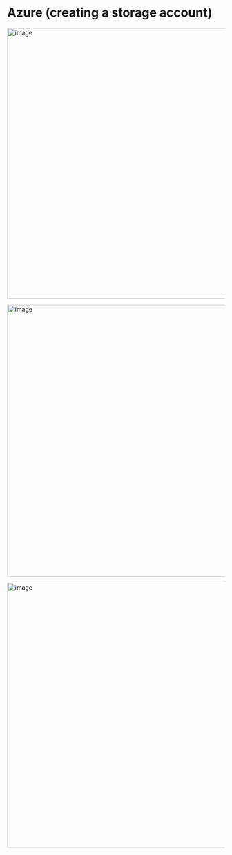 # Azure (creating a storage account) 
<img width="977" height="626" alt="image" src="https://github.com/user-attachments/assets/103c74de-f979-420d-81ba-8bf21eefcffe" /> </p> <p> 
<img width="693" height="630" alt="image" src="https://github.com/user-attachments/assets/dc68cefb-fdb2-43f9-8d35-7cabfab7f1df" /> </p> <p/> 
<img width="832" height="613" alt="image" src="https://github.com/user-attachments/assets/5b702b66-8c0d-4747-b024-3db512dfb1a9" /> <p/> <p/> 
